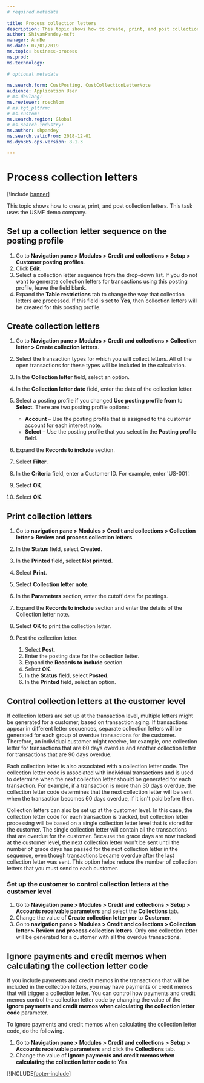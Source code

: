 ```yaml
--- 
# required metadata 
 
title: Process collection letters
description: This topic shows how to create, print, and post collection letters. 
author: ShivamPandey-msft
manager: AnnBe 
ms.date: 07/01/2019
ms.topic: business-process 
ms.prod:  
ms.technology:  
 
# optional metadata 
 
ms.search.form: CustPosting, CustCollectionLetterNote   
audience: Application User 
# ms.devlang:  
ms.reviewer: roschlom
# ms.tgt_pltfrm:  
# ms.custom:  
ms.search.region: Global
# ms.search.industry: 
ms.author: shpandey
ms.search.validFrom: 2018-12-01 
ms.dyn365.ops.version: 8.1.3

---
```

# Process collection letters

[!include [banner](../../includes/banner.md)]

This topic shows how to create, print, and post collection letters. This task uses the USMF demo company.

## Set up a collection letter sequence on the posting profile
1. Go to **Navigation pane > Modules > Credit and collections > Setup > Customer posting profiles**.
2. Click **Edit**.
3. Select a collection letter sequence from the drop-down list. If you do not want to generate collection letters for transactions using this posting profile, leave the field blank.  
4. Expand the **Table restrictions** tab to change the way that collection letters are processed. If this field is set to **Yes**, then collection letters will be created for this posting profile.  

## Create collection letters
1. Go to **Navigation pane > Modules > Credit and collections > Collection letter > Create collection letters**.
2. Select the transaction types for which you will collect letters. All of the open transactions for these types will be included in the calculation.  
3. In the **Collection letter** field, select an option.
4. In the **Collection letter date** field, enter the date of the collection letter.
5. Select a posting profile if you changed **Use posting profile from** to **Select**. There are two posting profile options:   

   - **Account** – Use the posting profile that is assigned to the customer account for each interest note.   
   - **Select** – Use the posting profile that you select in the **Posting profile** field.  

6. Expand the **Records to include** section.
7. Select **Filter**.
8. In the **Criteria** field, enter a Customer ID. For example, enter 'US-001'.
9. Select **OK**.
10. Select **OK**.

## Print collection letters
1. Go to **navigation pane > Modules > Credit and collections > Collection letter > Review and process collection letters**.
2. In the **Status** field, select **Created**.
3. In the **Printed** field, select **Not printed**.
4. Select **Print**.
5. Select **Collection letter note**.
6. In the **Parameters** section, enter the cutoff date for postings.
7. Expand the **Records to include** section and enter the details of the Collection letter note.
8. Select **OK** to print the collection letter.
9. Post the collection letter.

    1. Select **Post**.
    1. Enter the posting date for the collection letter.
    1. Expand the **Records to include** section.
    1. Select **OK**.
    1. In the **Status** field, select **Posted**.
    1. In the **Printed** field, select an option.

## Control collection letters at the customer level
If collection letters are set up at the transaction level, multiple letters might be generated for a customer, based on transaction aging. If transactions appear in different letter sequences, separate collection letters will be generated for each group of overdue transactions for the customer. Therefore, an individual customer might receive, for example, one collection letter for transactions that are 60 days overdue and another collection letter for transactions that are 90 days overdue. 

Each collection letter is also associated with a collection letter code. The collection letter code is associated with individual transactions and is used to determine when the next collection letter should be generated for each transaction. For example, if a transaction is more than 30 days overdue, the collection letter code determines that the next collection letter will be sent when the transaction becomes 60 days overdue, if it isn't paid before then. 

Collection letters can also be set up at the customer level. In this case, the collection letter code for each transaction is tracked, but collection letter processing will be based on a single collection letter level that is stored for the customer. The single collection letter will contain all the transactions that are overdue for the customer. Because the grace days are now tracked at the customer level, the next collection letter won't be sent until the number of grace days has passed for the next collection letter in the sequence, even though transactions became overdue after the last collection letter was sent. This option helps reduce the number of collection letters that you must send to each customer.

### Set up the customer to control collection letters at the customer level
1.  Go to **Navigation pane > Modules > Credit and collections > Setup > Accounts receivable parameters** and select the **Collections** tab. 
2.  Change the value of **Create collection letter per** to **Customer**. 
3.  Go to **navigation pane > Modules > Credit and collections > Collection letter > Review and process collection letters**. Only one collection letter will be generated for a customer with all the overdue transactions.

## Ignore payments and credit memos when calculating the collection letter code
If you include payments and credit memos in the transactions that will be included in the collection letters, you may have payments or credit memos that will trigger a collection letter. You can control how payments and credit memos control the collection letter code by changing the value of the **Ignore payments and credit memos when calculating the collection letter code** parameter. 

To ignore payments and credit memos when calculating the collection letter code, do the following.

1. Go to **Navigation pane > Modules > Credit and collections > Setup > Accounts receivable parameters** and click the **Collections** tab. 
2. Change the value of **Ignore payments and credit memos when calculating the collection letter code** to **Yes**.


[!INCLUDE[footer-include](../../../includes/footer-banner.md)]